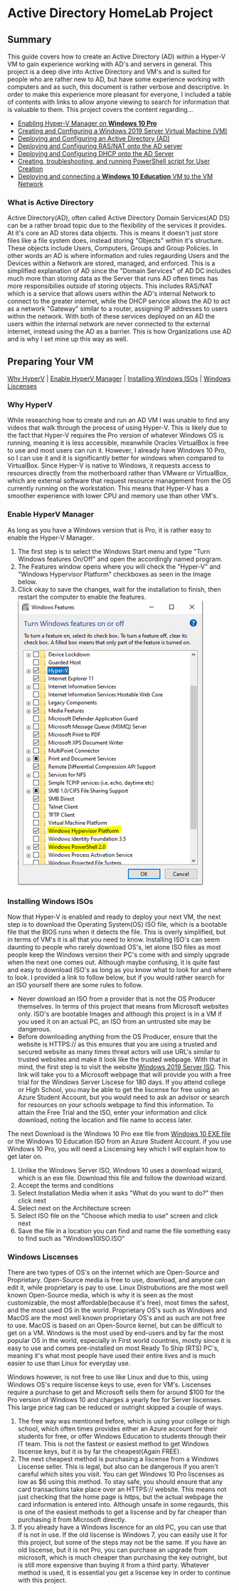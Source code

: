 # Active Directory HomeLab Project
## Summary
This guide covers how to create an Active Directory (AD) within a Hyper-V VM to gain experience working with AD's and servers in general. This project is a deep dive into Active Directory and VM's and is suited for people who are rather new to AD, but have some experience working with computers and as such, this document is rather verbose and descriptive. In order to make this experience more pleasant for everyone, I included a table of contents with links to allow anyone viewing to search for information that is valuable to them. This project covers the content regarding...
- [Enabling Hyper-V Manager on <b>Windows 10 Pro</b>](#Preparing-Your-VM)
- [Creating and Configuring a Windows 2019 Server Virtual Machine (VM)]()
- [Deploying and Configuring an Active Directory (AD)]()
- [Deploying and Configuring RAS/NAT onto the AD server]()
- [Deploying and Configuring DHCP onto the AD Server]()
- [Creating, troubleshooting, and running PowerShell script for User Creation]()
- [Deploying and connecting a <b>Windows 10 Education</b> VM to the VM Network]()
### What is Active Directory
Active Directory(AD), often called Active Directory Domain Services(AD DS) can be a rather broad topic due to the flexibility of the services it provides. At it's core an AD stores data objects. This is means it doesn't just store files like a file system does, instead storing "Objects" within it's structure. These objects include Users, Computers, Groups and Group Policies. In other words an AD is where information and rules regaurding Users and the Devices within a Network are stored, managed, and enforced. This is a simplified explanation of AD since the "Domain Services" of AD DC includes much more than storing data as the Server that runs AD often times has more responsibilies outside of storing objects. This includes RAS/NAT which is a service that allows users within the AD's internal Network to connect to the greater internet, while the DHCP service allows the AD to act as a network "Gateway" similar to a router, assigning IP addresses to users within the network. With both of these services deployed on an AD the users within the internal network are never connected to the external internet, instead using the AD as a barrier. This is how Organizations use AD and is why I set mine up this way as well.
## Preparing Your VM
[Why HyperV](#Why-HyperV) | [Enable HyperV Manager](#Enable-HyperV-Manager) | [Installing Windows ISOs](#Installing-Windows-ISOs) | [Windows Liscenses](#Windows-Liscenses)
### Why HyperV
While researching how to create and run an AD VM I was unable to find any videos that walk through the process of using Hyper-V. This is likely due to the fact that Hyper-V requires the Pro version of whatever Windows OS is running, meaning it is less accessible, meanwhile Oracles VirtualBox is free to use and most users can run it. However, I already have Windows 10 Pro, so I can use it and it is significantly better for windows when compared to VirtualBox. Since Hyper-V is native to Windows, it requests access to resources directly from the motherboard rather than VMware or VirtualBox, which are external software that request resource management from the OS currently running on the workstation. This means that Hyper-V has a smoother experience with lower CPU and memory use than other VM's.

### Enable HyperV Manager
As long as you have a Windows version that is Pro, it is rather easy to enable the Hyper-V Manager.
1. The first step is to select the Windows Start menu and type "Turn Windows features On/Off" and open the accordingly named program.
2. The Features window opens where you will check the "Hyper-V" and "Windows Hypervisor Platform" checkboxes as seen in the Image below.
3. Click okay to save the changes, wait for the installation to finish, then restart the computer to enable the features.<br>
![](/images/image46.png)
### Installing Windows ISOs
Now that Hyper-V is enabled and ready to deploy your next VM, the next step is to download the Operating System(OS) ISO file, which is a bootable file that the BIOS runs when it detects the file. This is overly simplified, but in terms of VM's it is all that you need to know. Installing ISO's can seem daunting to people who rarely download OS's, let alone ISO files as most people keep the Windows version their PC's come with and simply upgrade when the next one comes out. Although maybe confusing, it is quite fast and easy to download ISO's as long as you know what to look for and where to look. I provided a link to follow below, but if you would rather search for an ISO yourself there are some rules to follow.
- Never download an ISO from a provider that is not the OS Producer themselves. In terms of this project that means from Microsoft websites only. ISO's are bootable Images and although this project is in a VM if you used it on an actual PC, an ISO from an untrusted site may be dangerous.
- Before downloading anything from the OS Producer, ensure that the website is HTTPS:// as this ensures that you are using a trusted and secured website as many times threat actors will use URL's similar to trusted websites and make it look like the trusted webpage.
With that in mind, the first step is to visit the website [Windows 2019 Server ISO](https://info.microsoft.com/ww-landing-windows-server-2019.html). This link will take you to a Microsoft webpage that will provide you with a free trial for the Windows Server Liscese for 180 days. If you attend college or High School, you may be able to get the liscense for free using an Azure Student Account, but you would need to ask an advisor or search for resources on your schools webpage to find this information. To attain the Free Trial and the ISO, enter your information and click download, noting the location and file name to access later.

The next Download is the Windows 10 Pro exe file from [Windows 10 EXE file](https://www.microsoft.com/en-us/software-download/windows10) or the Windows 10 Education ISO from an Azure Student Account. if you use Windows 10 Pro, you will need a Liscensing key which I will explain how to get later on.
1. Unlike the Windows Server ISO, Windows 10 uses a download wizard, which is an exe file. Download this file and follow the download wizard.
2. Accept the terms and conditions
3. Select Installation Media when it asks "What do you want to do?" then click next
4. Select next on the Architecture screen
5. Select ISO file on the "Choose which media to use" screen and click next
6. Save the file in a location you can find and name the file something easy to find such as "Windows10ISO.ISO"
### Windows Liscenses
There are two types of OS's on the internet which are Open-Source and Proprietary. Open-Source media is free to use, download, and anyone can edit it, while proprietary is pay to use. Linux Distrubutions are the most well known Open-Source media, which is why it is seen as the most customizable, the most affordable(because it's free), most times the safest, and the most used OS in the world. Proprietary OS's such as Windows and MacOS are the most well known proprietary OS's and as such are not free to use. MacOS is based on an Open-Source kernel, but can be difficult to get on a VM. Windows is the most used by end-users and by far the most popular OS in the world, especially in First world countries, mostly since it is easy to use and comes pre-installed on most Ready To Ship (RTS) PC's, meaning it's what most people have used their entire lives and is much easier to use than Linux for everyday use.

Windows however, is not free to use like Linux and due to this, using Windows OS's require liscense keys to use, even for VM's. Liscenses require a purchase to get and Microsoft sells them for around $100 for the Pro version of Windows 10 and charges a yearly fee for Server liscenses. This large price tag can be reduced or outright skipped a couple of ways.
1. The free way was mentioned before, which is using your college or high school, which often times provides either an Azure account for their students for free, or offer Windows Education to students through their IT team. This is not the fastest or easiest method to get Windows liscense keys, but it is by far the cheapest(Again FREE).
2. The next cheapest method is purchasing a liscense from a Windows Liscense seller. This is legal, but also can be dangerous if you aren't careful which sites you visit. You can get Windows 10 Pro liscenses as low as $6 using this method. To stay safe, you should ensure that any card transactions take place over an HTTPS:// website. This means not just checking that the home page is https, but the actual webpage the card information is entered into. Although unsafe in some regaurds, this is one of the easiest methods to get a liscense and by far cheaper than purchasing it from Microsoft directly.
3. If you already have a Windows liscence for an old PC, you can use that if is not in use. If the old liscense is Windows 7, you can easily use it for this project, but some of the steps may not be the same. If you have an old liscense, but it is not Pro, you can purchase an upgrade from microsoft, which is much cheaper than purchasing the key outright, but is still more expensive than buying it from a third party.
Whatever method is used, it is essential you get a liscense key in order to continue with this project.
